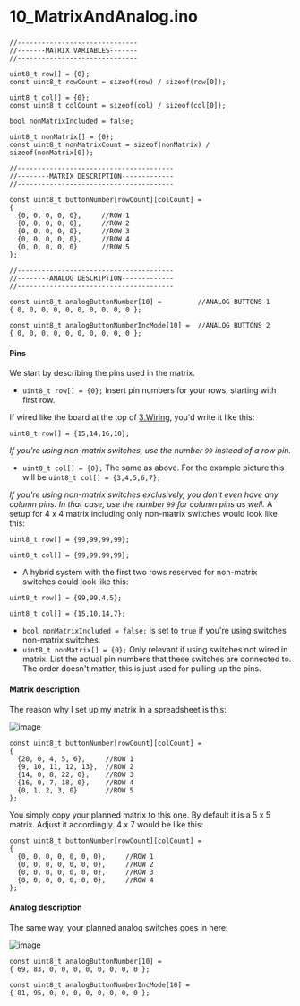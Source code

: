 # 10\_MatrixAndAnalog.ino

###

```
//------------------------------
//-------MATRIX VARIABLES-------
//------------------------------

uint8_t row[] = {0};
const uint8_t rowCount = sizeof(row) / sizeof(row[0]);

uint8_t col[] = {0};
const uint8_t colCount = sizeof(col) / sizeof(col[0]);

bool nonMatrixIncluded = false;

uint8_t nonMatrix[] = {0};
const uint8_t nonMatrixCount = sizeof(nonMatrix) / sizeof(nonMatrix[0]);

//---------------------------------------
//--------MATRIX DESCRIPTION-------------
//---------------------------------------

const uint8_t buttonNumber[rowCount][colCount] =
{
  {0, 0, 0, 0, 0},     //ROW 1
  {0, 0, 0, 0, 0},     //ROW 2
  {0, 0, 0, 0, 0},     //ROW 3
  {0, 0, 0, 0, 0},     //ROW 4
  {0, 0, 0, 0, 0}      //ROW 5
};

//---------------------------------------
//--------ANALOG DESCRIPTION-------------
//---------------------------------------

const uint8_t analogButtonNumber[10] =         //ANALOG BUTTONS 1
{ 0, 0, 0, 0, 0, 0, 0, 0, 0, 0 };

const uint8_t analogButtonNumberIncMode[10] =  //ANALOG BUTTONS 2
{ 0, 0, 0, 0, 0, 0, 0, 0, 0, 0 };
```

#### Pins

We start by describing the pins used in the matrix.

* `uint8_t row[] = {0};` Insert pin numbers for your rows, starting with first row.

If wired like the board at the top of [3.Wiring](https://github.com/andreasdahl1987/DahlDesignDDC/wiki/3.-Wiring), you'd write it like this:

`uint8_t row[] = {15,14,16,10};`

_If you're using non-matrix switches, use the number `99` instead of a row pin._

* `uint8_t col[] = {0};` The same as above. For the example picture this will be `uint8_t col[] = {3,4,5,6,7};`

_If you're using non-matrix switches exclusively, you don't even have any column pins. In that case, use the number `99` for column pins as well._ A setup for 4 x 4 matrix including only non-matrix switches would look like this:

`uint8_t row[] = {99,99,99,99};`

`uint8_t col[] = {99,99,99,99};`

* A hybrid system with the first two rows reserved for non-matrix switches could look like this:

`uint8_t row[] = {99,99,4,5};`

`uint8_t col[] = {15,10,14,7};`

* `bool nonMatrixIncluded = false;` Is set to `true` if you're using switches non-matrix switches.
* `uint8_t nonMatrix[] = {0};` Only relevant if using switches not wired in matrix. List the actual pin numbers that these switches are connected to. The order doesn't matter, this is just used for pulling up the pins.

#### Matrix description

The reason why I set up my matrix in a spreadsheet is this:

![image](https://user-images.githubusercontent.com/40788634/194886077-1af05ab1-d62c-446a-ab3b-11fc3579d9d0.png)

```
const uint8_t buttonNumber[rowCount][colCount] =
{
  {20, 0, 4, 5, 6},     //ROW 1
  {9, 10, 11, 12, 13},  //ROW 2
  {14, 0, 8, 22, 0},    //ROW 3
  {16, 0, 7, 18, 0},    //ROW 4
  {0, 1, 2, 3, 0}       //ROW 5
};
```

You simply copy your planned matrix to this one. By default it is a 5 x 5 matrix. Adjust it accordingly. 4 x 7 would be like this:

```
const uint8_t buttonNumber[rowCount][colCount] =
{
  {0, 0, 0, 0, 0, 0, 0},     //ROW 1
  {0, 0, 0, 0, 0, 0, 0},     //ROW 2
  {0, 0, 0, 0, 0, 0, 0},     //ROW 3
  {0, 0, 0, 0, 0, 0, 0},     //ROW 4
};
```

#### Analog description

The same way, your planned analog switches goes in here:

![image](https://user-images.githubusercontent.com/40788634/194888245-9526befd-e44e-433a-a3fb-bf13d4e62100.png)

```
const uint8_t analogButtonNumber[10] =         
{ 69, 83, 0, 0, 0, 0, 0, 0, 0, 0 };

const uint8_t analogButtonNumberIncMode[10] = 
{ 81, 95, 0, 0, 0, 0, 0, 0, 0, 0 };
```
